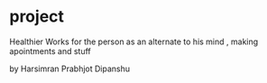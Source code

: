 # project
Healthier
Works for the person as an alternate to his mind , making apointments and stuff

<Calls off the stress to make haste in medical professions>
  
  by 
 Harsimran
  Prabhjot
    Dipanshu
   
